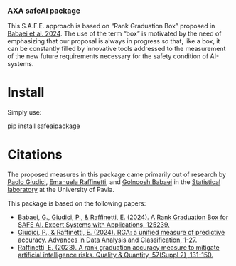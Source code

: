 ### AXA safeAI package

This S.A.F.E. approach is based on “Rank Graduation
Box” proposed in [Babaei et al. 2024](https://www.sciencedirect.com/science/article/pii/S0957417424021067). The use of the term “box” is motivated by the need of emphasizing that our proposal is
always in progress so that, like a box, it can be constantly filled by innovative tools addressed
to the measurement of the new future requirements necessary for the safety condition of
AI-systems.

# Install

Simply use:

pip install safeaipackage

# Citations

The proposed measures in this package came primarily out of research by 
[Paolo Giudici](https://www.linkedin.com/in/paolo-giudici-60028a/), [Emanuela Raffinetti](https://www.linkedin.com/in/emanuela-raffinetti-a3980215/), 
and [Golnoosh Babaei](https://www.linkedin.com/in/golnoosh-babaei-990077187/) in the [Statistical laboratory](https://sites.google.com/unipv.it/statslab-pavia/home?authuser=0) 
at the University of Pavia. 

This package is based on the following papers:
* [Babaei, G., Giudici, P., & Raffinetti, E. (2024). A Rank Graduation Box for SAFE AI. Expert Systems with Applications, 125239.](https://doi.org/10.1016/j.eswa.2024.125239)
* [Giudici, P., & Raffinetti, E. (2024). RGA: a unified measure of predictive accuracy. Advances in Data Analysis and Classification, 1-27.](https://link.springer.com/article/10.1007/s11634-023-00574-2)
* [Raffinetti, E. (2023). A rank graduation accuracy measure to mitigate artificial intelligence risks. Quality & Quantity, 57(Suppl 2), 131-150.](https://link.springer.com/article/10.1007/s11135-023-01613-y)